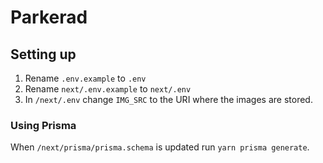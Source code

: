# Parkerad

## Setting up

1. Rename `.env.example` to `.env`
2. Rename `next/.env.example` to `next/.env`
3. In `/next/.env` change `IMG_SRC` to the URI where the images are stored.

### Using Prisma

When `/next/prisma/prisma.schema` is updated run `yarn prisma generate`.
